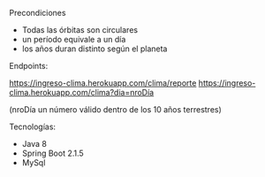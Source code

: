 Precondiciones
  - Todas las órbitas son circulares
  - un período equivale a un día
  - los años duran distinto según el planeta


Endpoints:

https://ingreso-clima.herokuapp.com/clima/reporte
https://ingreso-clima.herokuapp.com/clima?dia=nroDía

(nroDía un número válido dentro de los 10 años terrestres)


Tecnologías:
  - Java 8
  - Spring Boot 2.1.5
  - MySql
